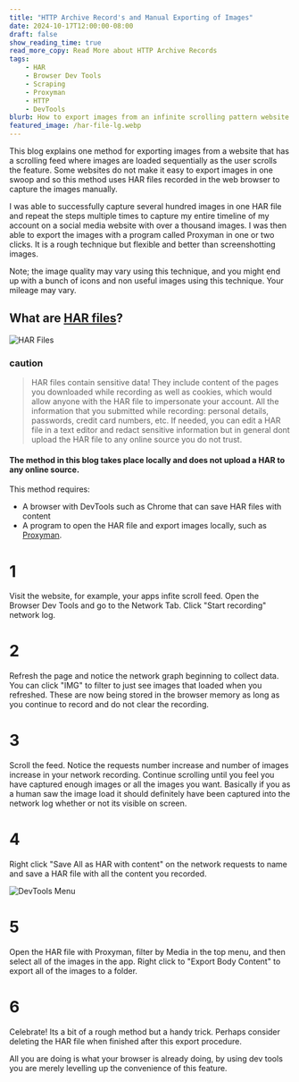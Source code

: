 ```yaml
---
title: "HTTP Archive Record's and Manual Exporting of Images"
date: 2024-10-17T12:00:00-08:00
draft: false
show_reading_time: true
read_more_copy: Read More about HTTP Archive Records
tags: 
    - HAR
    - Browser Dev Tools
    - Scraping
    - Proxyman
    - HTTP
    - DevTools
blurb: How to export images from an infinite scrolling pattern website
featured_image: /har-file-lg.webp
---
```


This blog explains one method for exporting images from a website that has a scrolling feed where images are loaded sequentially as the user scrolls the feature. Some websites do not make it easy to export images in one swoop and so this method uses HAR files recorded in the web browser to capture the images manually.

I was able to successfully capture several hundred images in one HAR file and repeat the steps multiple times to capture my entire timeline of my account on a social media website with over a thousand images. I was then able to export the images with a program called Proxyman in one or two clicks. It is a rough technique but flexible and better than screenshotting images.

Note; the image quality may vary using this technique, and you might end up with a bunch of icons and non useful images using this technique. Your mileage may vary.

## What are [HAR files](https://en.wikipedia.org/wiki/HAR_(file_format))?
![HAR Files](/har-file-lg.webp)

### caution

>HAR files contain sensitive data!
They include content of the pages you downloaded while recording as well as cookies, which would allow anyone with the HAR file to impersonate your account. All the information that you submitted while recording: personal details, passwords, credit card numbers, etc. If needed, you can edit a HAR file in a text editor and redact sensitive information but in general dont upload the HAR file to any online source you do not trust.

#### The method in this blog takes place locally and does not upload a HAR to any online source.

This method requires:
* A browser with DevTools such as Chrome that can save HAR files with content
* A program to open the HAR file and export images locally, such as [Proxyman](https://proxyman.io/).


# 1

Visit the website, for example, your apps infite scroll feed. Open the Browser Dev Tools and go to the Network Tab. Click "Start recording" network log.

# 2

Refresh the page and notice the network graph beginning to collect data. You can click "IMG" to filter to just see images that loaded when you refreshed. These are now being stored in the browser memory as long as you continue to record and do not clear the recording.

# 3

Scroll the feed. Notice the requests number increase and number of images increase in your network recording. Continue scrolling until you feel you have captured enough images or all the images you want. Basically if you as a human saw the image load it should definitely have been captured into the network log whether or not its visible on screen.

# 4

Right click "Save All as HAR with content" on the network requests to name and save a HAR file with all the content you recorded.

![DevTools Menu](/har.png)

# 5

Open the HAR file with Proxyman, filter by Media in the top menu, and then select all of the images in the app. Right click to "Export Body Content" to export all of the images to a folder.

# 6

Celebrate! Its a bit of a rough method but a handy trick. Perhaps consider deleting the HAR file when finished after this export procedure. 

All you are doing is what your browser is already doing, by using dev tools you are merely levelling up the convenience of this feature.




